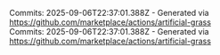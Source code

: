 Commits: 2025-09-06T22:37:01.388Z - Generated via https://github.com/marketplace/actions/artificial-grass
<br>
Commits: 2025-09-06T22:37:01.388Z - Generated via https://github.com/marketplace/actions/artificial-grass
<br>
